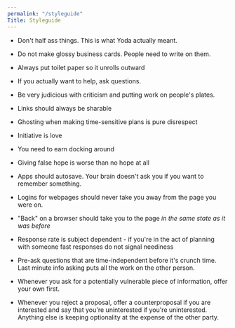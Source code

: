 ```yaml
---
permalink: "/styleguide"
Title: Styleguide
---
```


- Don't half ass things. This is what Yoda actually meant.

- Do not make glossy business cards. People need to write on them.

- Always put toilet paper so it unrolls outward

- If you actually want to help, ask questions.

- Be very judicious with criticism and putting work on people's plates.

- Links should always be sharable

- Ghosting when making time-sensitive
 plans is pure disrespect

- Initiative is love

- You need to earn docking around

- Giving false hope is worse than no hope at all

- Apps should autosave. Your brain doesn't ask you if you want to remember something.

- Logins for webpages should never take you away from the page you were on.

- "Back" on a browser should take you to the page *in the same state as it was before*

- Response rate is subject dependent - if you're in the act of planning with someone fast responses do not signal neediness

- Pre-ask questions that are time-independent before it's crunch time. Last minute info asking puts all the work on the other person.

- Whenever you ask for a potentially vulnerable piece of information, offer your own first.

- Whenever you reject a proposal, offer a counterproposal if you are interested and say that you're uninterested if you're uninterested. Anything else is keeping optionality at the expense of the other party.
